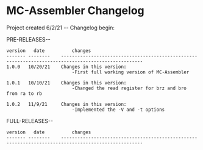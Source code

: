 # MC-Assembler Changelog

Project created 6/2/21 -- Changelog begin:

PRE-RELEASES--

	version   date          changes
	------- --------    ----------------------------------------------------------------------------------------------------
    1.0.0   10/20/21    Changes in this version:
                            -First full working version of MC-Assembler

    1.0.1   10/10/21    Changes in this version:
                            -Changed the read register for brz and bro from ra to rb

    1.0.2   11/9/21     Changes in this version:
                            -Implemented the -V and -t options

FULL-RELEASES--

	version   date          changes
	------- --------    ----------------------------------------------------------------------------------------------------
    